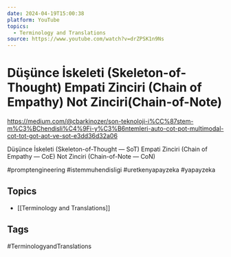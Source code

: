 ```yaml
---
date: 2024-04-19T15:00:38
platform: YouTube
topics:
  - Terminology and Translations
source: https://www.youtube.com/watch?v=drZPSK1n9Ns
---
```

# Düşünce İskeleti (Skeleton-of-Thought) Empati Zinciri (Chain of Empathy) Not Zinciri(Chain-of-Note)

https://medium.com/@cbarkinozer/son-teknoloji-i%CC%87stem-m%C3%BChendisli%C4%9Fi-y%C3%B6ntemleri-auto-cot-pot-multimodal-cot-tot-got-aot-ve-sot-e3dd36d32a06

Düşünce İskeleti (Skeleton-of-Thought — SoT)
Empati Zinciri (Chain of Empathy — CoE)
Not Zinciri (Chain-of-Note — CoN)

#promptengineering #istemmuhendisligi #uretkenyapayzeka #yapayzeka

## Topics
- [[Terminology and Translations]]

## Tags
#TerminologyandTranslations